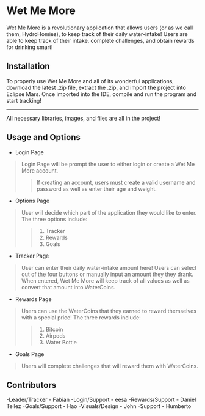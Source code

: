 # Wet Me More

Wet Me More is a revolutionary application that allows users (or as we call them, HydroHomies), to keep track of their daily water-intake! Users are able to keep track of their intake, complete challenges, and obtain rewards for drinking smart!  

## Installation

To properly use Wet Me More and all of its wonderful applications, download the latest .zip file, extract the .zip, and import the project into Eclipse Mars.  Once imported into the IDE, compile and run the program and start tracking!

***

All necessary libraries, images, and files are all in the project!

## Usage and Options

- Login Page
> Login Page will be prompt the user to either login or create a Wet Me More account.
>> If creating an account, users must create a valid username and password as well as enter their age and weight.

- Options Page
> User will decide which part of the application they would like to enter.  The three options include:
>> 1. Tracker
>> 2. Rewards
>> 3. Goals

- Tracker Page
> User can enter their daily water-intake amount here! Users can select out of the four buttons or manually input an amount they they drank.  When entered, Wet Me More will keep track of all values as well as convert that amount into WaterCoins.

- Rewards Page
> Users can use the WaterCoins that they earned to reward themselves with a special price!  The three rewards include:
>> 1. Bitcoin
>> 2. Airpods
>> 3. Water Bottle

- Goals Page
> Users will complete challenges that will reward them with WaterCoins.  

## Contributors 
-Leader/Tracker - Fabian
-Login/Support - eesa
-Rewards/Support - Daniel Tellez
-Goals/Support - Hao
-Visuals/Design - John
-Support - Humberto

